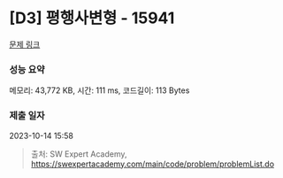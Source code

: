 # [D3] 평행사변형 - 15941 

[문제 링크](https://swexpertacademy.com/main/code/problem/problemDetail.do?contestProbId=AYVgOZEKOpcDFAQK) 

### 성능 요약

메모리: 43,772 KB, 시간: 111 ms, 코드길이: 113 Bytes

### 제출 일자

2023-10-14 15:58



> 출처: SW Expert Academy, https://swexpertacademy.com/main/code/problem/problemList.do